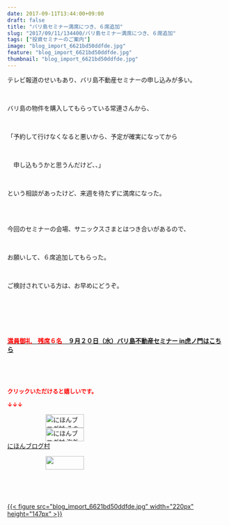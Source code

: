 ```yaml
---
date: 2017-09-11T13:44:00+09:00
draft: false
title: "バリ島セミナー満席につき、６席追加"
slug: "2017/09/11/134400/バリ島セミナー満席につき、６席追加"
tags: ["投資セミナーのご案内"]
image: "blog_import_6621bd50ddfde.jpg"
feature: "blog_import_6621bd50ddfde.jpg"
thumbnail: "blog_import_6621bd50ddfde.jpg"
---
```

<p>テレビ報道のせいもあり、バリ島不動産セミナーの申し込みが多い。</p><p> </p><p>バリ島の物件を購入してもらっている常連さんから、</p><p> </p><p>「予約して行けなくなると悪いから、予定が確実になってから</p><p> </p><p>　申し込もうかと思うんだけど、、」</p><p> </p><p>という相談があったけど、来週を待たずに満席になった。</p><p> </p><p><br/>今回のセミナーの会場、サニックスさまとはつき合いがあるので、</p><p> </p><p>お願いして、６席追加してもらった。</p><p> </p><p>ご検討されている方は、お早めにどうぞ。</p><p> </p><p> </p><p> </p><p><span style="font-weight: bold;"><span style="text-decoration: underline;"><a href="iin.co.jp" target="_blank"><span style="color: rgb(255, 0, 0);">満員御礼　残席６名</span>　９月２０日（水）バリ島不動産セミナー in虎ノ門はこちら</a></span></span></p><p> </p><p> </p><p><font color="#ff0000" size="2"><strong>クリックいただけると嬉しいです。</strong></font></p><p><font color="#ff0000" size="2"><strong>↓↓↓</strong></font></p><p><a href="ranking.html?p_cid=01260127" id="&amp;blogmura_banner" target="_blank"><img alt="にほんブログ村 その他生活ブログ 不動産投資へ" border="0" height="31" src="data:image/svg+xml;charset=utf-8,%3Csvg%20xmlns%3D%22http%3A%2F%2Fwww.w3.org%2F2000%2Fsvg%22%20title%3D%22Placeholder%20for%20Images%22%20role%3D%22presentation%22%20viewBox%3D%220%200%2088%2031%22%20%2F%3E" width="88" data-src="//life.blogmura.com/hudousantoushi/img/hudousantoushi88_31.gif" style="aspect-ratio: auto 88 / 31;"/><noscript><img alt="にほんブログ村 その他生活ブログ 不動産投資へ" border="0" height="31" src="//life.blogmura.com/hudousantoushi/img/hudousantoushi88_31.gif" width="88"></noscript></a><br/><a href="ranking.html?p_cid=01260127" target="_blank"><img alt="にほんブログ村 海外生活ブログ バリ島情報へ" border="0" height="31" src="data:image/svg+xml;charset=utf-8,%3Csvg%20xmlns%3D%22http%3A%2F%2Fwww.w3.org%2F2000%2Fsvg%22%20title%3D%22Placeholder%20for%20Images%22%20role%3D%22presentation%22%20viewBox%3D%220%200%2088%2031%22%20%2F%3E" width="88" data-src="https://img-proxy.blog-video.jp/images?url=http%3A%2F%2Foverseas.blogmura.com%2Fbali%2Fimg%2Fbali88_31.gif" style="aspect-ratio: auto 88 / 31;"/><noscript><img alt="にほんブログ村 海外生活ブログ バリ島情報へ" border="0" height="31" src="https://img-proxy.blog-video.jp/images?url=http%3A%2F%2Foverseas.blogmura.com%2Fbali%2Fimg%2Fbali88_31.gif" width="88"></noscript></a><br/><a href="ranking.html?p_cid=01260127" target="_blank">にほんブログ村</a></p><p><a href="link.php?1804582" title="人気ブログランキングへ"><img border="0" height="31" src="data:image/svg+xml;charset=utf-8,%3Csvg%20xmlns%3D%22http%3A%2F%2Fwww.w3.org%2F2000%2Fsvg%22%20title%3D%22Placeholder%20for%20Images%22%20role%3D%22presentation%22%20viewBox%3D%220%200%2088%2031%22%20%2F%3E" width="88" data-src="https://blog.with2.net/img/banner/banner_22.gif" style="aspect-ratio: auto 88 / 31;"/><noscript><img border="0" height="31" src="https://blog.with2.net/img/banner/banner_22.gif" width="88"></noscript></a></p><p> </p><p> </p><p><a href="blog_import_6621bd50ddfde.jpg">{{< figure src="blog_import_6621bd50ddfde.jpg" width="220px" height="147px" >}}</a></p><p> </p>

